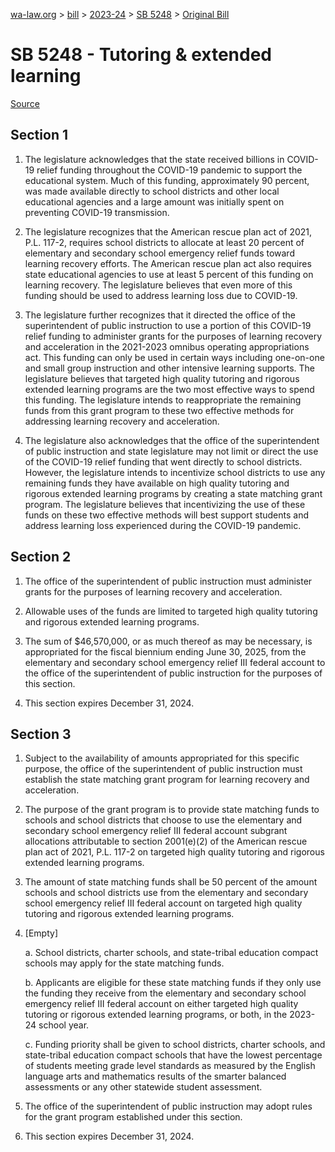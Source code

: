 [wa-law.org](/) > [bill](/bill/) > [2023-24](/bill/2023-24/) > [SB 5248](/bill/2023-24/sb/5248/) > [Original Bill](/bill/2023-24/sb/5248/1/)

# SB 5248 - Tutoring & extended learning

[Source](http://lawfilesext.leg.wa.gov/biennium/2023-24/Pdf/Bills/Senate%20Bills/5248.pdf)

## Section 1
1. The legislature acknowledges that the state received billions in COVID-19 relief funding throughout the COVID-19 pandemic to support the educational system. Much of this funding, approximately 90 percent, was made available directly to school districts and other local educational agencies and a large amount was initially spent on preventing COVID-19 transmission.

2. The legislature recognizes that the American rescue plan act of 2021, P.L. 117-2, requires school districts to allocate at least 20 percent of elementary and secondary school emergency relief funds toward learning recovery efforts. The American rescue plan act also requires state educational agencies to use at least 5 percent of this funding on learning recovery. The legislature believes that even more of this funding should be used to address learning loss due to COVID-19.

3. The legislature further recognizes that it directed the office of the superintendent of public instruction to use a portion of this COVID-19 relief funding to administer grants for the purposes of learning recovery and acceleration in the 2021-2023 omnibus operating appropriations act. This funding can only be used in certain ways including one-on-one and small group instruction and other intensive learning supports. The legislature believes that targeted high quality tutoring and rigorous extended learning programs are the two most effective ways to spend this funding. The legislature intends to reappropriate the remaining funds from this grant program to these two effective methods for addressing learning recovery and acceleration.

4. The legislature also acknowledges that the office of the superintendent of public instruction and state legislature may not limit or direct the use of the COVID-19 relief funding that went directly to school districts. However, the legislature intends to incentivize school districts to use any remaining funds they have available on high quality tutoring and rigorous extended learning programs by creating a state matching grant program. The legislature believes that incentivizing the use of these funds on these two effective methods will best support students and address learning loss experienced during the COVID-19 pandemic.

## Section 2
1. The office of the superintendent of public instruction must administer grants for the purposes of learning recovery and acceleration.

2. Allowable uses of the funds are limited to targeted high quality tutoring and rigorous extended learning programs.

3. The sum of $46,570,000, or as much thereof as may be necessary, is appropriated for the fiscal biennium ending June 30, 2025, from the elementary and secondary school emergency relief III federal account to the office of the superintendent of public instruction for the purposes of this section.

4. This section expires December 31, 2024.

## Section 3
1. Subject to the availability of amounts appropriated for this specific purpose, the office of the superintendent of public instruction must establish the state matching grant program for learning recovery and acceleration.

2. The purpose of the grant program is to provide state matching funds to schools and school districts that choose to use the elementary and secondary school emergency relief III federal account subgrant allocations attributable to section 2001(e)(2) of the American rescue plan act of 2021, P.L. 117-2 on targeted high quality tutoring and rigorous extended learning programs.

3. The amount of state matching funds shall be 50 percent of the amount schools and school districts use from the elementary and secondary school emergency relief III federal account on targeted high quality tutoring and rigorous extended learning programs.

4. [Empty]

    a. School districts, charter schools, and state-tribal education compact schools may apply for the state matching funds.

    b. Applicants are eligible for these state matching funds if they only use the funding they receive from the elementary and secondary school emergency relief III federal account on either targeted high quality tutoring or rigorous extended learning programs, or both, in the 2023-24 school year.

    c. Funding priority shall be given to school districts, charter schools, and state-tribal education compact schools that have the lowest percentage of students meeting grade level standards as measured by the English language arts and mathematics results of the smarter balanced assessments or any other statewide student assessment.

5. The office of the superintendent of public instruction may adopt rules for the grant program established under this section.

6. This section expires December 31, 2024.
